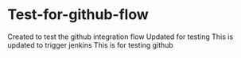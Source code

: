 # Test-for-github-flow
Created to test the github integration flow
Updated for testing
This is updated to trigger jenkins
This is for testing github

